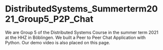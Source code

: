 # DistributedSystems_Summerterm2021_Group5_P2P_Chat

We are Group 5 of the Distributed Systems Course in the summer term 2021 at the HHZ in Böblingen. We built a Peer to Peer Chat Application with Python. Our demo video is also placed on this page.

